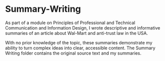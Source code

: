 # Summary-Writing
As part of a module on Principles of Professional and Technical Communication and Information Design, I wrote descriptive and informative summaries of an article about Wal-Mart and anti-trust law in the USA.

With no prior knowledge of the topic, these summaries demonstrate my ability to turn complex ideas into clear, accessible content. The Summary Writing folder contains the original source text and my summaries.
